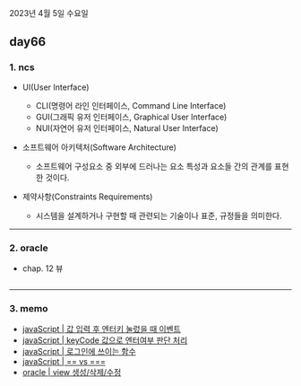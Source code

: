 2023년 4월 5일 수요일

## day66

### 1. ncs

- UI(User Interface)

  - CLI(명령어 라인 인터페이스, Command Line Interface)
  - GUI(그래픽 유저 인터페이스, Graphical User Interface)
  - NUI(자연어 유저 인터페이스, Natural User Interface)

- 소프트웨어 아키텍처(Software Architecture)

  - 소프트웨어 구성요소 중 외부에 드러나는 요소 특성과 요소들 간의 관계를 표현한 것이다.

- 제약사항(Constraints Requirements)
  - 시스템을 설계하거나 구현할 때 관련되는 기술이나 표준, 규정들을 의미한다.

---

### 2. oracle

- chap. 12 뷰

```sql

```

---

### 3. memo

- [javaScript | 값 입력 후 엔터키 눌렀을 때 이벤트](https://charliecharlie.tistory.com/233)
- [javaScript | keyCode 값으로 엔터여부 판단 처리](https://haenny.tistory.com/80)
- [javaScript | 로그인에 쓰이는 함수](https://velog.io/@hana78786/%EB%A1%9C%EA%B7%B8%EC%9D%B8%EC%97%90-%EC%93%B0%EC%9D%B4%EB%8A%94-%ED%95%A8%EC%88%98)
- [javaScript | == vs ===](https://steemit.com/kr-dev/@cheonmr/js-operator)
- [oracle | view 생성/삭제/수정](https://butgrin.tistory.com/22)

